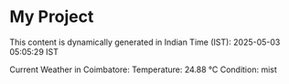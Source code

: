 # My Project

This content is dynamically generated in Indian Time (IST): 2025-05-03 05:05:29 IST


Current Weather in Coimbatore:
Temperature: 24.88 °C
Condition: mist
